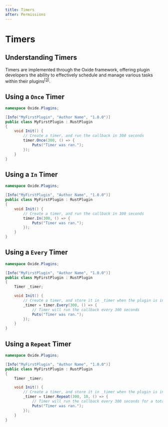 ```yaml
---
title: Timers
after: Permissions
---
```


# Timers

## Understanding Timers

Timers are implemented through the Oxide framework, offering plugin developers the ability to effectively schedule and manage various tasks within their plugins<sup><a href="/glossary#plugins">[3]</a></sup>.

## Using a `Once` Timer

```csharp
namespace Oxide.Plugins;

[Info("MyFirstPlugin", "Author Name", "1.0.0")]
public class MyFirstPlugin : RustPlugin
{
    void Init() {
        // Create a timer, and run the callback in 300 seconds
        timer.Once(300, () => {
            Puts("Timer was ran.");
        });
    }
}
```

## Using a `In` Timer

```csharp
namespace Oxide.Plugins;

[Info("MyFirstPlugin", "Author Name", "1.0.0")]
public class MyFirstPlugin : RustPlugin
{
    void Init() {
        // Create a timer, and run the callback in 300 seconds
        timer.In(300, () => {
            Puts("Timer was ran.");
        });
    }
}
```

## Using a `Every` Timer

```csharp
namespace Oxide.Plugins;

[Info("MyFirstPlugin", "Author Name", "1.0.0")]
public class MyFirstPlugin : RustPlugin
{
    Timer _timer;

    void Init() {
        // Create a timer, and store it in _timer when the plugin is initialized
        _timer = timer.Every(300, () => {
            // Timer will run the callback every 300 seconds
            Puts("Timer was ran.");
        });
    }
}
```

## Using a `Repeat` Timer

```csharp
namespace Oxide.Plugins;

[Info("MyFirstPlugin", "Author Name", "1.0.0")]
public class MyFirstPlugin : RustPlugin
{
    Timer _timer;

    void Init() {
        // Create a timer, and store it in _timer when the plugin is initialized
        _timer = timer.Repeat(300, 10, () => {
            // Timer will run the callback every 300 seconds for a total of 10 times
            Puts("Timer was ran.");
        });
    }
}
```
